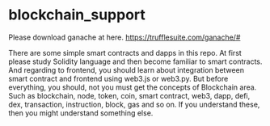 # blockchain_support

Please download ganache at here.
https://trufflesuite.com/ganache/#

There are some simple smart contracts and dapps in this repo.
At first please study Solidity language and then become familiar to smart contracts.
And regarding to frontend, you should learn about integration between smart contract and frontend using web3.js or web3.py.
But before everything, you should, not you must get the concepts of Blockchain area.
Such as blockchain, node, token, coin, smart contract, web3, dapp, defi, dex, transaction, instruction, block, gas and so on.
If you understand these, then you might understand something else.